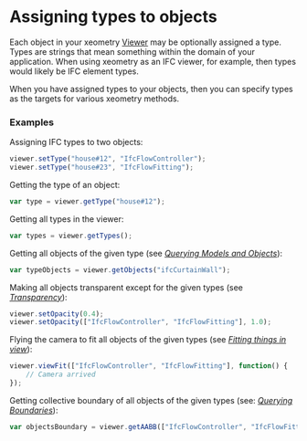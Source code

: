 # Assigning types to objects

Each object in your xeometry [Viewer](http://xeolabs.com/xeometry/docs/#viewer) may be optionally assigned a type. Types are strings that mean something within the domain of your application. When using xeometry as an IFC viewer, for example, then types would likely be IFC element types.

When you have assigned types to your objects, then you can specify types as the targets for various xeometry methods.

### Examples

Assigning IFC types to two objects:

```javascript
viewer.setType("house#12", "IfcFlowController");
viewer.setType("house#23", "IfcFlowFitting");
```

Getting the type of an object:

```javascript
var type = viewer.getType("house#12");
```

Getting all types in the viewer:

```javascript
var types = viewer.getTypes();
```

Getting all objects of the given type \(see [_Querying Models and Objects_](queryingModelsAndObjects.md)\):

```javascript
var typeObjects = viewer.getObjects("ifcCurtainWall");
```

Making all objects transparent except for the given types \(see [_Transparency_](transparency.md)\):

```javascript
viewer.setOpacity(0.4);
viewer.setOpacity(["IfcFlowController", "IfcFlowFitting"], 1.0);
```

Flying the camera to fit all objects of the given types \(see [_Fitting things in view_](fittingThingsInView.md)\):

```javascript
viewer.viewFit(["IfcFlowController", "IfcFlowFitting"], function() {
    // Camera arrived
});
```

Getting collective boundary of all objects of the given types  \(see: [_Querying Boundaries_](queryingBoundaries.md)\):

```javascript
var objectsBoundary = viewer.getAABB(["IfcFlowController", "IfcFlowFitting"]);
```



